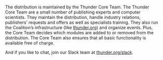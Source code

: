 The distribution is maintained by the Thunder Core Team. The Thunder Core Team are a small number of publishing experts and computer scientists. They maintain the distribution, handle industry relations, publishers’ requests and offers as well as specialists training. They also run the Coalition’s infrastructure (like [thunder.org](http://thunder.org/)) and organize events. Plus, the Core Team decides which modules are added to or removed from the distribution. The Core Team also ensures that all basic functionality is available free of charge.

And if you like to chat, join our Slack team at [thunder.org/slack](http://www.thunder.org/slack).
